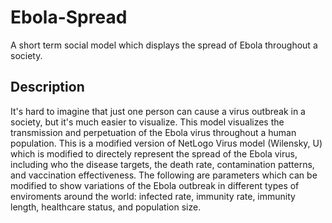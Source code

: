 # Ebola-Spread

A short term social model which displays the spread of Ebola throughout a society.

## Description 

It's hard to imagine that just one person can cause a virus outbreak in a society, but it's much easier to visualize. This model visualizes the transmission and perpetuation of the Ebola virus throughout a human population. This is a modified version of NetLogo Virus model (Wilensky, U) which is modified to directely represent the spread of the Ebola virus, including who the disease targets, the death rate, contamination patterns, and vaccination effectiveness. The following are parameters which can be modified to show variations of the Ebola outbreak in different types of enviroments around the world: infected rate, immunity rate, immunity length, healthcare status, and population size.

